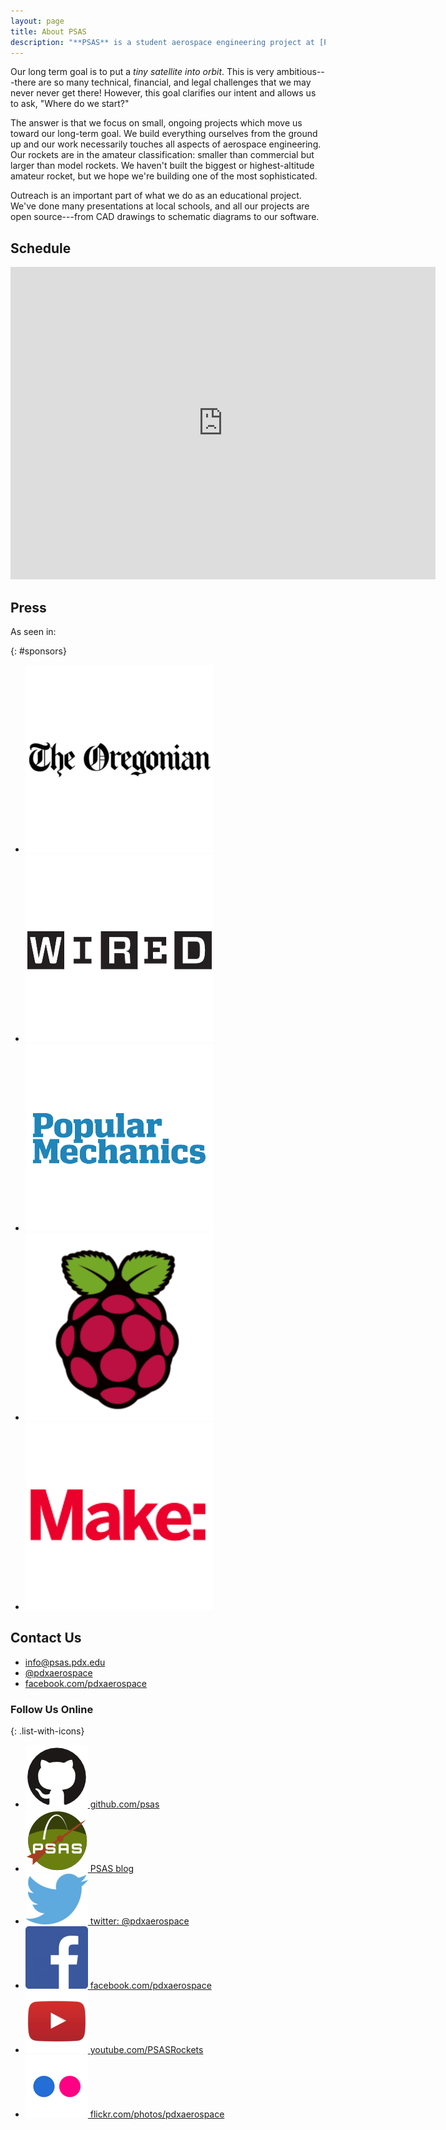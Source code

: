 ```yaml
---
layout: page
title: About PSAS
description: "**PSAS** is a student aerospace engineering project at [Portland State University](http://www.pdx.edu/)"
---
```


Our long term goal is to put a _tiny satellite into orbit_. This is very ambitious---there are so many technical, financial, and legal challenges that we may never never get there! However, this goal clarifies our intent and allows us to ask, "Where do we start?"

The answer is that we focus on small, ongoing projects which move us toward our long-term goal. We build everything ourselves from the ground up and our work necessarily touches all aspects of aerospace engineering. Our rockets are in the amateur classification: smaller than commercial but larger than model rockets. We haven't built the biggest or highest-altitude amateur rocket, but we hope we're building one of the most sophisticated.

Outreach is an important part of what we do as an educational project. We've done many presentations at local schools, and all our projects are open source---from CAD drawings to schematic diagrams to our software.


## Schedule

<iframe src="https://www.google.com/calendar/embed?showTitle=0&amp;showCalendars=0&amp;height=500&amp;wkst=1&amp;bgcolor=%23FFFFFF&amp;src=psas.rockets%40gmail.com&amp;color=%23182C57&amp;ctz=America%2FLos_Angeles" style=" border-width:0 " width="680" height="500" frameborder="0" scrolling="no"></iframe>

## Press

As seen in:

{: #sponsors}
 - [![The Oregonian](/images/logos/oregonian.png)](http://www.oregonlive.com/portland/index.ssf/2011/04/the_portland_state_aerospace_s.html)
 - [![Wired UK](/images/logos/wired.png)](http://www.wired.co.uk/magazine/archive/2015/06/features/diy-space/page/3)
 - [![Popular Mechanics](/images/logos/popmech.png)](http://www.popularmechanics.com/space/rockets/a16722/hobbyist-rocket-space-race/)
 - [![Raspberry Pi](/images/logos/raspi.png)](https://www.raspberrypi.org/blog/rocket-launch-onboard-pi/)
 - [![Make Makezine](/images/logos/make.png)](http://makezine.com/2015/08/20/fantastic-3-mile-high-rocket-flight-captured-with-raspberry-pi-camera/)


## Contact Us

 - <info@psas.pdx.edu>
 - [@pdxaerospace](https://twitter.com/pdxaerospace)
 - [facebook.com/pdxaerospace](https://facebook.com/pdxaerospace)


### Follow Us Online

{: .list-with-icons}
 - [![github.com/psas](/images/logos/github.png) github.com/psas](https://github.com/psas)
 - [![psas](/images/psas.svg) PSAS blog](http://blog.psas.pdx.edu/)
 - [![@pdxaerospace](/images/logos/twitter.png) twitter: @pdxaerospace](https://twitter.com/pdxaerospace)
 - [![facebook.com/pdxaerospace](/images/logos/facebook.png) facebook.com/pdxaerospace](https://www.facebook.com/pdxaerospace)
 - [![youtube.com/PSASRockets](/images/logos/youtube.png) youtube.com/PSASRockets](https://www.youtube.com/user/PSASRockets)
 - [![flickr.com/photos/pdxaerospace](/images/logos/flickr.png) flickr.com/photos/pdxaerospace](https://www.flickr.com/photos/pdxaerospace)
